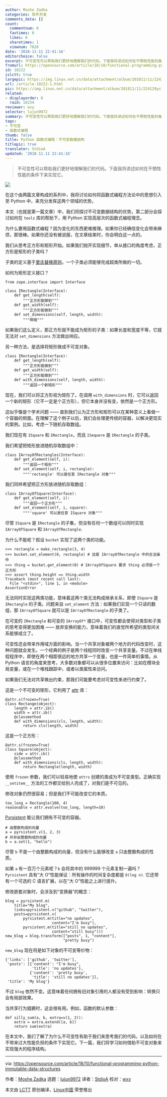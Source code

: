 ```yaml
---
author: Moshe Zadka
categories: 软件开发
comments_data: []
count:
  commentnum: 0
  favtimes: 0
  likes: 0
  sharetimes: 1
  viewnum: 7828
date: '2018-11-11 22:41:16'
editorchoice: false
excerpt: 不可变性可以帮助我们更好地理解我们的代码。下面我将讲述如何在不牺牲性能的条件下来实现它。
fromurl: https://opensource.com/article/18/10/functional-programming-python-immutable-data-structures
id: 10222
islctt: true
largepic: https://img.linux.net.cn/data/attachment/album/201811/11/224129ysll52s353dsnvyd.png
url: /article-10222-1.html
pic: https://img.linux.net.cn/data/attachment/album/201811/11/224129ysll52s353dsnvyd.png.thumb.jpg
related:
- displayorder: 0
  raid: 10234
reviewer: wxy
selector: lujun9972
summary: 不可变性可以帮助我们更好地理解我们的代码。下面我将讲述如何在不牺牲性能的条件下来实现它。
tags:
- 不可变
- 函数式编程
thumb: false
title: Python 函数式编程：不可变数据结构
titlepic: true
translator: StdioA
updated: '2018-11-11 22:41:16'
---
```



> 
> 不可变性可以帮助我们更好地理解我们的代码。下面我将讲述如何在不牺牲性能的条件下来实现它。
> 
> 
> 


![](/data/attachment/album/201811/11/224129ysll52s353dsnvyd.png)


在这个由两篇文章构成的系列中，我将讨论如何将函数式编程方法论中的思想引入至 Python 中，来充分发挥这两个领域的优势。


本文（也就是第一篇文章）中，我们将探讨不可变数据结构的优势。第二部分会探讨如何在 `toolz` 库的帮助下，用 Python 实现高层次的函数式编程理念。


为什么要用函数式编程？因为变化的东西更难推理。如果你已经确信变化会带来麻烦，那很棒。如果你还没有被说服，在文章结束时，你会明白这一点的。


我们从思考正方形和矩形开始。如果我们抛开实现细节，单从接口的角度考虑，正方形是矩形的子类吗？


子类的定义基于[里氏替换原则](https://en.wikipedia.org/wiki/Liskov_substitution_principle)。一个子类必须能够完成超类所做的一切。


如何为矩形定义接口？



```
from zope.interface import Interface

class IRectangle(Interface):
    def get_length(self):
        """正方形能做到"""
    def get_width(self):
        """正方形能做到"""
    def set_dimensions(self, length, width):
        """啊哦"""
```

如果我们这么定义，那正方形就不能成为矩形的子类：如果长度和宽度不等，它就无法对 `set_dimensions` 方法做出响应。


另一种方法，是选择将矩形做成不可变对象。



```
class IRectangle(Interface):
    def get_length(self):
        """正方形能做到"""
    def get_width(self):
        """正方形能做到"""
    def with_dimensions(self, length, width):
        """返回一个新矩形"""
```

现在，我们可以将正方形视为矩形了。在调用 `with_dimensions` 时，它可以返回一个新的矩形（它不一定是个正方形），但它本身并没有变，依然是一个正方形。


这似乎像是个学术问题 —— 直到我们认为正方形和矩形可以在某种意义上看做一个容器的侧面。在理解了这个例子以后，我们会处理更传统的容器，以解决更现实的案例。比如，考虑一下随机存取数组。


我们现在有 `ISquare` 和 `IRectangle`，而且 `ISequere` 是 `IRectangle` 的子类。


我们希望把矩形放进随机存取数组中：



```
class IArrayOfRectangles(Interface):
    def get_element(self, i):
        """返回一个矩形"""
    def set_element(self, i, rectangle):
        """'rectangle' 可以是任意 IRectangle 对象"""
```

我们同样希望把正方形放进随机存取数组：



```
class IArrayOfSquare(Interface):
    def get_element(self, i):
        """返回一个正方形"""
    def set_element(self, i, square):
        """'square' 可以是任意 ISquare 对象"""
```

尽管 `ISquare` 是 `IRectangle` 的子集，但没有任何一个数组可以同时实现 `IArrayOfSquare` 和 `IArrayOfRectangle`.


为什么不能呢？假设 `bucket` 实现了这两个类的功能。



```
>>> rectangle = make_rectangle(3, 4)
>>> bucket.set_element(0, rectangle) # 这是 IArrayOfRectangle 中的合法操作
>>> thing = bucket.get_element(0) # IArrayOfSquare 要求 thing 必须是一个正方形
>>> assert thing.height == thing.width
Traceback (most recent call last):
  File "<stdin>", line 1, in <module>
AssertionError
```

无法同时实现这两类功能，意味着这两个类无法构成继承关系，即使 `ISquare` 是 `IRectangle` 的子类。问题来自 `set_element` 方法：如果我们实现一个只读的数组，那 `IArrayOfSquare` 就可以是 `IArrayOfRectangle` 的子类了。


在可变的 `IRectangle` 和可变的 `IArrayOf*` 接口中，可变性都会使得对类型和子类的思考变得更加困难 —— 放弃变换的能力，意味着我们的直觉所希望的类型间关系能够成立了。


可变性还会带来作用域方面的影响。当一个共享对象被两个地方的代码改变时，这种问题就会发生。一个经典的例子是两个线程同时改变一个共享变量。不过在单线程程序中，即使在两个相距很远的地方共享一个变量，也是一件简单的事情。从 Python 语言的角度来思考，大多数对象都可以从很多位置来访问：比如在模块全局变量，或在一个堆栈跟踪中，或者以类属性来访问。


如果我们无法对共享做出约束，那我们可能要考虑对可变性来进行约束了。


这是一个不可变的矩形，它利用了 [attr](https://www.attrs.org/en/stable/) 库：



```
@attr.s(frozen=True)
class Rectange(object):
    length = attr.ib()
    width = attr.ib()
    @classmethod
    def with_dimensions(cls, length, width):
        return cls(length, width)
```

这是一个正方形：



```
@attr.s(frozen=True)
class Square(object):
    side = attr.ib()
    @classmethod
    def with_dimensions(cls, length, width):
        return Rectangle(length, width)
```

使用 `frozen` 参数，我们可以轻易地使 `attrs` 创建的类成为不可变类型。正确实现 `__setitem__` 方法的工作都交给别人完成了，对我们是不可见的。


修改对象仍然很容易；但是我们不可能改变它的本质。



```
too_long = Rectangle(100, 4)
reasonable = attr.evolve(too_long, length=10)
```

[Pyrsistent](https://pyrsistent.readthedocs.io/en/latest/) 能让我们拥有不可变的容器。



```
# 由整数构成的向量
a = pyrsistent.v(1, 2, 3)
# 并非由整数构成的向量
b = a.set(1, "hello")
```

尽管 `b` 不是一个由整数构成的向量，但没有什么能够改变 `a` 只由整数构成的性质。


如果 `a` 有一百万个元素呢？`b` 会将其中的 999999 个元素复制一遍吗？`Pyrsistent` 具有“大 O”性能保证：所有操作的时间复杂度都是 `O(log n)`. 它还带有一个可选的 C 语言扩展，以在“大 O”性能之上进行提升。


修改嵌套对象时，会涉及到“变换器”的概念：



```
blog = pyrsistent.m(
    title="My blog",
    links=pyrsistent.v("github", "twitter"),
    posts=pyrsistent.v(
        pyrsistent.m(title="no updates",
                     content="I'm busy"),
        pyrsistent.m(title="still no updates",
                     content="still busy")))
new_blog = blog.transform(["posts", 1, "content"],
                          "pretty busy")
```

`new_blog` 现在将是如下对象的不可变等价物：



```
{'links': ['github', 'twitter'],
 'posts': [{'content': "I'm busy",
            'title': 'no updates'},
           {'content': 'pretty busy',
            'title': 'still no updates'}],
 'title': 'My blog'}
```

不过 `blog` 依然不变。这意味着任何拥有旧对象引用的人都没有受到影响：转换只会有局部效果。


当共享行为猖獗时，这会很有用。例如，函数的默认参数：



```
def silly_sum(a, b, extra=v(1, 2)):
    extra = extra.extend([a, b])
    return sum(extra)
```

在本文中，我们了解了为什么不可变性有助于我们来思考我们的代码，以及如何在不带来过大性能负担的条件下实现它。下一篇，我们将学习如何借助不可变对象来实现强大的程序结构。




---


via: <https://opensource.com/article/18/10/functional-programming-python-immutable-data-structures>


作者：[Moshe Zadka](https://opensource.com/users/moshez) 选题：[lujun9972](https://github.com/lujun9972) 译者：[StdioA](https://github.com/StdioA) 校对：[wxy](https://github.com/wxy)


本文由 [LCTT](https://github.com/LCTT/TranslateProject) 原创编译，[Linux中国](https://linux.cn/) 荣誉推出